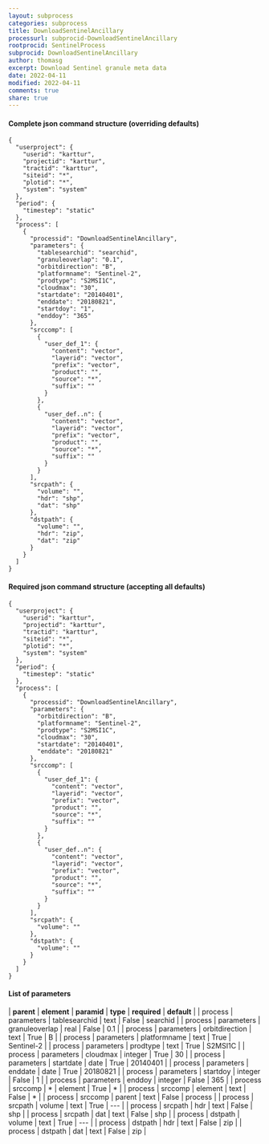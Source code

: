 ```yaml
---
layout: subprocess
categories: subprocess
title: DownloadSentinelAncillary
processurl: subprocid-DownloadSentinelAncillary
rootprocid: SentinelProcess
subprocid: DownloadSentinelAncillary
author: thomasg
excerpt: Download Sentinel granule meta data
date: 2022-04-11
modified: 2022-04-11
comments: true
share: true
---
```


#### Complete json command structure (overriding defaults)
```
{
  "userproject": {
    "userid": "karttur",
    "projectid": "karttur",
    "tractid": "karttur",
    "siteid": "*",
    "plotid": "*",
    "system": "system"
  },
  "period": {
    "timestep": "static"
  },
  "process": [
    {
      "processid": "DownloadSentinelAncillary",
      "parameters": {
        "tablesearchid": "searchid",
        "granuleoverlap": "0.1",
        "orbitdirection": "B",
        "platformname": "Sentinel-2",
        "prodtype": "S2MSI1C",
        "cloudmax": "30",
        "startdate": "20140401",
        "enddate": "20180821",
        "startdoy": "1",
        "enddoy": "365"
      },
      "srccomp": [
        {
          "user_def_1": {
            "content": "vector",
            "layerid": "vector",
            "prefix": "vector",
            "product": "",
            "source": "*",
            "suffix": ""
          }
        },
        {
          "user_def..n": {
            "content": "vector",
            "layerid": "vector",
            "prefix": "vector",
            "product": "",
            "source": "*",
            "suffix": ""
          }
        }
      ],
      "srcpath": {
        "volume": "",
        "hdr": "shp",
        "dat": "shp"
      },
      "dstpath": {
        "volume": "",
        "hdr": "zip",
        "dat": "zip"
      }
    }
  ]
}
```
#### Required json command structure (accepting all defaults)
```
{
  "userproject": {
    "userid": "karttur",
    "projectid": "karttur",
    "tractid": "karttur",
    "siteid": "*",
    "plotid": "*",
    "system": "system"
  },
  "period": {
    "timestep": "static"
  },
  "process": [
    {
      "processid": "DownloadSentinelAncillary",
      "parameters": {
        "orbitdirection": "B",
        "platformname": "Sentinel-2",
        "prodtype": "S2MSI1C",
        "cloudmax": "30",
        "startdate": "20140401",
        "enddate": "20180821"
      },
      "srccomp": [
        {
          "user_def_1": {
            "content": "vector",
            "layerid": "vector",
            "prefix": "vector",
            "product": "",
            "source": "*",
            "suffix": ""
          }
        },
        {
          "user_def..n": {
            "content": "vector",
            "layerid": "vector",
            "prefix": "vector",
            "product": "",
            "source": "*",
            "suffix": ""
          }
        }
      ],
      "srcpath": {
        "volume": ""
      },
      "dstpath": {
        "volume": ""
      }
    }
  ]
}
```
#### List of parameters

| **parent** | **element** | **paramid** | **type** | **required** | **default** |
| process | parameters | tablesearchid | text | False | searchid |
| process | parameters | granuleoverlap | real | False | 0.1 |
| process | parameters | orbitdirection | text | True | B |
| process | parameters | platformname | text | True | Sentinel-2 |
| process | parameters | prodtype | text | True | S2MSI1C |
| process | parameters | cloudmax | integer | True | 30 |
| process | parameters | startdate | date | True | 20140401 |
| process | parameters | enddate | date | True | 20180821 |
| process | parameters | startdoy | integer | False | 1 |
| process | parameters | enddoy | integer | False | 365 |
| process | srccomp | * | element | True | * |
| process | srccomp | element | text | False | * |
| process | srccomp | parent | text | False | process |
| process | srcpath | volume | text | True | --- |
| process | srcpath | hdr | text | False | shp |
| process | srcpath | dat | text | False | shp |
| process | dstpath | volume | text | True | --- |
| process | dstpath | hdr | text | False | zip |
| process | dstpath | dat | text | False | zip |
